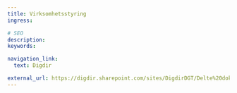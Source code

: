```yaml
---
title: Virksomhetsstyring
ingress:

# SEO
description:
keywords:

navigation_link:
  text: Digdir

external_url: https://digdir.sharepoint.com/sites/DigdirDGT/Delte%20dokumenter/Forms/AllItems.aspx?csf=1&web=1&e=ctZ9l4&OR=Teams%2DHL&CT=1729065874297&clickparams=eyJBcHBOYW1lIjoiVGVhbXMtRGVza3RvcCIsIkFwcFZlcnNpb24iOiI0OS8yNDA5MDEwMTQyMyIsIkhhc0ZlZGVyYXRlZFVzZXIiOmZhbHNlfQ%3D%3D&CID=d181b526%2Dc8d6%2D4553%2Da9ae%2D5b4ac154b5d1&FolderCTID=0x0120004EA8294F9ADB674FAAB36A65F01170FF&id=%2Fsites%2FDigdirDGT%2FDelte%20dokumenter%2FVirksomhetsstyring%20DGT%2FBudsjett%202024
---
```

